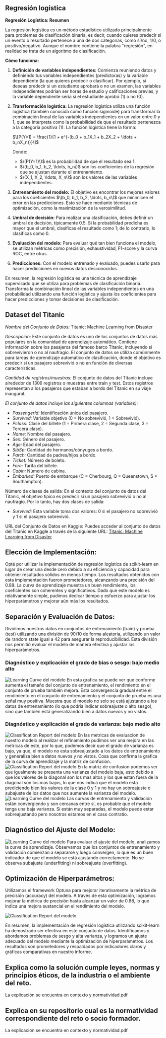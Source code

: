 ## Regresión logística

**Regresión Logística: Resumen**

La regresión logística es un método estadístico utilizado principalmente para problemas de clasificación binaria, es decir, cuando quieres predecir si un evento o resultado pertenece a una de dos categorías, como sí/no, 1/0, o positivo/negativo. Aunque el nombre contiene la palabra "regresión", en realidad se trata de un algoritmo de clasificación.

**Cómo funciona:**

1. **Definición de variables independientes:** Comienza reuniendo datos y definiendo tus variables independientes (predictoras) y la variable dependiente (la que quieres predecir o clasificar). Por ejemplo, si deseas predecir si un estudiante aprobará o no un examen, las variables independientes podrían ser horas de estudio y calificaciones previas, y la variable dependiente sería si el estudiante aprobó (1) o no (0).

2. **Transformación logística:** La regresión logística utiliza una función logística (también conocida como función sigmoide) para transformar la combinación lineal de las variables independientes en un valor entre 0 y 1, que se interpreta como la probabilidad de que el resultado pertenezca a la categoría positiva (1). La función logística tiene la forma:

   $\[P(Y=1) = \frac{1}{1 + e^{-(b_0 + b_1X_1 + b_2X_2 + \ldots + b_nX_n)}}\]$

   Donde:
   - $\(P(Y=1)\)$ es la probabilidad de que el resultado sea 1.
   - $\(b_0, b_1, b_2, \ldots, b_n\)$ son los coeficientes de la regresión que se ajustan durante el entrenamiento.
   - $\(X_1, X_2, \ldots, X_n\)$ son los valores de las variables independientes.

3. **Entrenamiento del modelo:** El objetivo es encontrar los mejores valores para los coeficientes $\(b_0, b_1, b_2, \ldots, b_n\)$ que minimicen el error en las predicciones. Esto se hace mediante técnicas de optimización, como la maximización de la verosimilitud.

4. **Umbral de decisión:** Para realizar una clasificación, debes definir un umbral de decisión, típicamente 0.5. Si la probabilidad predicha es mayor que el umbral, clasificas el resultado como 1; de lo contrario, lo clasificas como 0.

5. **Evaluación del modelo:** Para evaluar qué tan bien funciona el modelo, se utilizan métricas como precisión, exhaustividad, F1-score y la curva ROC, entre otras.

6. **Predicciones:** Con el modelo entrenado y evaluado, puedes usarlo para hacer predicciones en nuevos datos desconocidos.

En resumen, la regresión logística es una técnica de aprendizaje supervisado que se utiliza para problemas de clasificación binaria. Transforma la combinación lineal de las variables independientes en una probabilidad utilizando una función logística y ajusta los coeficientes para hacer predicciones y tomar decisiones de clasificación.

## Dataset del Titanic

*Nombre del Conjunto de Datos:* Titanic: Machine Learning from Disaster

*Descripción:*
Este conjunto de datos es uno de los conjuntos de datos más populares en la comunidad de aprendizaje automático. Contiene información sobre los pasajeros del famoso barco Titanic, incluyendo si sobrevivieron o no al naufragio. El conjunto de datos se utiliza comúnmente para tareas de aprendizaje automático de clasificación, donde el objetivo es predecir si un pasajero sobrevivió o no en función de diversas características.

*Cantidad de registros/muestras:* El conjunto de datos del Titanic incluye alrededor de 1309 registros o muestras entre train y test. Estos registros representan a los pasajeros que estaban a bordo del Titanic en su viaje inaugural.

*El conjunto de datos incluye las siguientes columnas (variables):*

- *PassengerId:* Identificación única del pasajero.
- *Survived:* Variable objetivo (0 = No sobrevivió, 1 = Sobrevivió).
- *Pclass:* Clase del billete (1 = Primera clase, 2 = Segunda clase, 3 = Tercera clase).
- *Name:* Nombre del pasajero.
- *Sex:* Género del pasajero.
- *Age:* Edad del pasajero.
- *SibSp:* Cantidad de hermanos/cónyuges a bordo.
- *Parch:* Cantidad de padres/hijos a bordo.
- *Ticket:* Número de boleto.
- *Fare:* Tarifa del billete.
- *Cabin:* Número de cabina.
- *Embarked:* Puerto de embarque (C = Cherbourg, Q = Queenstown, S = Southampton).

Número de clases de salida: En el contexto del conjunto de datos del Titanic, el objetivo típico es predecir si un pasajero sobrevivió o no al naufragio. Por lo tanto, hay dos clases de salida:

- *Survived:* Esta variable toma dos valores: 0 si el pasajero no sobrevivió y 1 si el pasajero sobrevivió.


URL del Conjunto de Datos en Kaggle:
Puedes acceder al conjunto de datos del Titanic en Kaggle a través de la siguiente URL: [Titanic: Machine Learning from Disaster](https://www.kaggle.com/competitions/titanic)

## Elección de Implementación:
Opté por utilizar la implementación de regresión logística de scikit-learn en lugar de crear una desde cero debido a su eficiencia y capacidad para obtener resultados sólidos en menos tiempo. Los resultados obtenidos con esta implementación fueron prometedores, alcanzando una precisión del 0.88. La curva de aprendizaje muestra un buen rendimiento, los coeficientes son coherentes y significativos. Dado que este modelo es relativamente simple, pudimos dedicar tiempo y esfuerzo para ajustar los hiperparámetros y mejorar aún más los resultados.

## Separación y Evaluación de Datos:
Dividimos nuestros datos en conjuntos de entrenamiento (train) y prueba (test) utilizando una división de 90/10 de forma aleatoria, utilizando un valor de random state igual a 42 para asegurar la reproducibilidad. Esta división nos permitió evaluar el modelo de manera efectiva y ajustar los hiperparámetros.

### Diagnóstico y explicación el grado de bias o sesgo: bajo medio alto

![Learning Curve del modelo](image.png)
En esta grafica se puede ver que conforme aumenta el tamaño del conjunto de entrenamiento, el rendimiento en el conjunto de prueba también mejora. Esta convergencia gradual entre el rendimiento en el conjunto de entrenamiento y el conjunto de prueba es una señal muy positiva. Muestra que el modelo no solo se está ajustando a los datos de entrenamiento (lo que podría indicar sobreajuste o alto sesgo), sino que también está generalizando bien a datos nuevos y no vistos. 


### Diagnóstico y explicación el grado de varianza: bajo medio alto

![Classification Report del modelo](cr.png)
En las metricas de evaluacion de nuestro modelo al realizar el refinamiento pudimos ver una mejora en las metricas de este, por lo que, podemos decir que el grado de varianza es bajo, ya que, el modelo no esta sobreajustado a los datos de entrenamiento y generaliza bien a datos nuevos y no vistos. Cosa que confirma la grafica de la curva de aprendizaje y la matriz de confusion.
![Classification Report del modelo](cm.png)
En la matriz de confusion podemos ver que igualmente se presenta una varianza del modelo baja, esto debido a que los valores de la diagonal son los mas altos y los que estan fuera de la diagonal son los mas bajos, lo que nos indica que el modelo esta prediciendo bien los valores de la clase 0 y 1 y no hay un sobreajuste o subajuste de los datos que nos aumente la varianza del modelo.
![Learning Curve del modelo](LR2.png)
Las curvas de entrenamiento y validación están convergiendo y son cercanas entre sí, es probable que el modelo tenga una baja varianza. Si están muy separadas, el modelo puede estar sobreajustando pero nosotros estamos en el caso contratio.

## Diagnóstico del Ajuste del Modelo:
![Learning Curve del modelo](LR2.png)
Para evaluar el ajuste del modelo, analizamos la curva de aprendizaje. Observamos que los conjuntos de entrenamiento y validación comienzan a separarse y luego convergen, lo que es un buen indicador de que el modelo se está ajustando correctamente. No se observa subajuste (underfitting) ni sobreajuste (overfitting).

## Optimización de Hiperparámetros:
Utilizamos el framework Optuna para mejorar iterativamente la métrica de precisión (accuracy) del modelo. A través de esta optimización, logramos mejorar la métrica de precisión hasta alcanzar un valor de 0.88, lo que indica una mejora sustancial en el rendimiento del modelo.

![Classification Report del modelo](cr.png)

En resumen, la implementación de regresión logística utilizando scikit-learn ha demostrado ser efectiva en este conjunto de datos. Identificamos y abordamos problemas de sesgo y alta varianza, y logramos un ajuste adecuado del modelo mediante la optimización de hiperparámetros. Los resultados son prometedores y respaldados por indicadores claros y gráficas comparativas en nuestro informe.

## Explica como la solución cumple leyes, normas y principios éticos, de la industria o el ambiente del reto.
La explicación se encuentra en contexto y normatividad.pdf

## Explica en su repositorio cual es la normatividad correspondiente del reto o socio formador.
La explicación se encuentra en contexto y normatividad.pdf